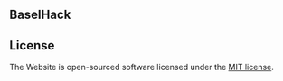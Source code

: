 ## BaselHack


## License

The Website is open-sourced software licensed under the [MIT license](https://opensource.org/licenses/MIT).
